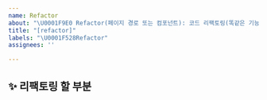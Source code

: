 ```yaml
---
name: Refactor
about: "\U0001F9E0 Refactor(페이지 경로 또는 컴포넌트): 코드 리팩토링(똑같은 기능인데 코드만 개선)"
title: "[refactor]"
labels: "\U0001F528Refactor"
assignees: ''

---
```


## ✨ 리팩토링 할 부분

<br>
